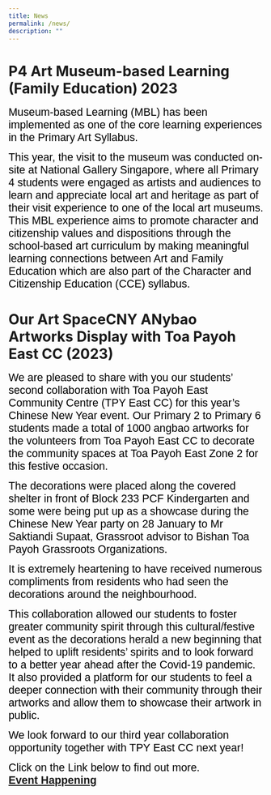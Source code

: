 ```yaml
---
title: News
permalink: /news/
description: ""
---
```

# P4 Art Museum-based Learning (Family Education) 2023

<span style="font-size:16.0pt;font-family:Arial;color:black">Museum-based Learning (MBL) has been implemented as one of the core learning experiences in the Primary Art Syllabus.

<span style="font-size:16.0pt;font-family:Arial;color:black">This year, the visit to the museum was conducted on-site at National Gallery Singapore, where all Primary 4 students were engaged as artists and audiences to learn and appreciate local art and heritage as part of their visit experience to one of the local art museums. This MBL experience aims to promote character and citizenship values and dispositions through the school-based art curriculum by making meaningful learning connections between Art and Family Education which are also part of the Character and Citizenship Education (CCE) syllabus.



# Our Art SpaceCNY ANybao Artworks Display with Toa Payoh East CC (2023)
<span style="font-size:16.0pt;font-family:Arial;color:black">We are pleased to share with you our students’ second collaboration with Toa Payoh East Community Centre (TPY East CC) for this year’s Chinese New Year event. Our Primary 2 to Primary 6 students made a total of 1000 angbao artworks for the volunteers from Toa Payoh East CC to decorate the community spaces at Toa Payoh East Zone 2 for this festive occasion.

<span style="font-size:16.0pt;font-family:Arial;color:black">The decorations were placed along the covered shelter in front of Block 233 PCF Kindergarten and some were being put up as a showcase during the Chinese New Year party on 28 January to Mr Saktiandi Supaat, Grassroot advisor to Bishan Toa Payoh Grassroots Organizations.

<span style="font-size:16.0pt;font-family:Arial;color:black">It is extremely heartening to have received numerous compliments from residents who had seen the decorations around the neighbourhood.

<span style="font-size:16.0pt;font-family:Arial;color:black">This collaboration allowed our students to foster greater community spirit through this cultural/festive event as the decorations herald a new
beginning that helped to uplift residents’ spirits and to look forward to a better year ahead after the Covid-19 pandemic. It also provided a platform for our students to feel a deeper connection with their community through their artworks and allow them to showcase their artwork in public.

<span style="font-size:16.0pt;font-family:Arial;color:black">We look forward to our third year collaboration opportunity together with TPY East CC next year!

<span style="font-size:16.0pt;font-family:Arial;color:black">Click on the Link below to find out more.<br>
<span style="font-size:16.0pt;font-family:Arial;color:black"><a href="https://heyzine.com/flip-book/95fd067d80.html"><b>Event Happening</a><b>